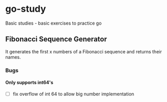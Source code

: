 # go-study
Basic studies - basic exercises to practice go


## Fibonacci Sequence Generator
It generates the first x numbers of a Fibonacci sequence and returns their names.

### Bugs

#### Only supports int64's
- [ ] fix overflow of int 64 to allow big number implementation
